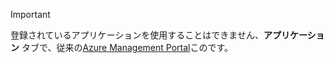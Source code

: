 > [!IMPORTANT]
> 登録されているアプリケーションを使用することはできません、**アプリケーション** タブで、従来の[Azure Management Portal](https://manage.windowsazure.com/)このです。
> 
> 

